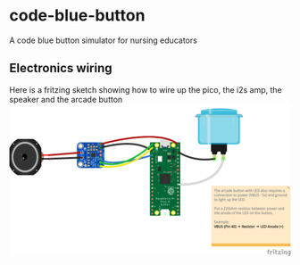 # code-blue-button
A code blue button simulator for nursing educators

## Electronics wiring
Here is a fritzing sketch showing how to wire up the pico, the i2s amp, the speaker and the arcade button
![Wiring diagram](fritzing-sketch.png?raw=true)

